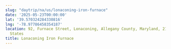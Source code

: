 ```yaml
---
slug: "daytrip/na/us/lonaconing-iron-furnace"
date: '2025-05-23T00:00:00'
lat: '39.570324284330816'
lng: '-78.97786458354187'
location: 92, Furnace Street, Lonaconing, Allegany County, Maryland, 21539, United
  States
title: Lonaconing Iron Furnace
---
```



